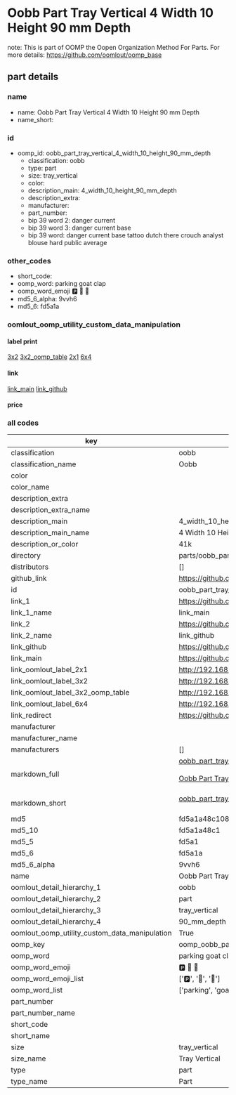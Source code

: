 # Oobb Part Tray Vertical 4 Width 10 Height 90 mm Depth  

note: This is part of OOMP the Oopen Organization Method For Parts. For more details: https://github.com/oomlout/oomp_base

##  part details
  







### name
* name: Oobb Part Tray Vertical 4 Width 10 Height 90 mm Depth
* name_short: 
### id
* oomp_id: oobb_part_tray_vertical_4_width_10_height_90_mm_depth
  * classification: oobb
  * type: part
  * size: tray_vertical
  * color: 
  * description_main: 4_width_10_height_90_mm_depth
  * description_extra: 
  * manufacturer: 
  * part_number: 
  * bip 39 word 2: danger current
  * bip 39 word 3: danger current base
  * bip 39 word: danger current base tattoo dutch there crouch analyst blouse hard public average

### other_codes
* short_code: 
* oomp_word: parking goat clap
* oomp_word_emoji :parking: :goat: :clap:
* md5_6_alpha: 9vvh6
* md5_6: fd5a1a






### oomlout_oomp_utility_custom_data_manipulation
#### label print
[3x2](http://192.168.1.245:1112/?label=oomp%209vvh6)
[3x2_oomp_table](http://192.168.1.108:1112/?label=oomp%209vvh6)
[2x1](http://192.168.1.242:1112/?label=oomp%209vvh6)
[6x4](http://192.168.1.55:1112/?label=oomp%209vvh6)    

#### link

[link_main](https://github.com/oomlout/oomlout_oomp_version_1_messy/tree/main/parts/oobb_part_tray_vertical_4_width_10_height_90_mm_depth) [link_github](https://github.com/oomlout/oomlout_oomp_version_1_messy/tree/main/parts/oobb_part_tray_vertical_4_width_10_height_90_mm_depth)                             

#### price







### all codes 
| key | value |  
| --- | --- |  
| classification | oobb |  
| classification_name | Oobb |  
| color |  |  
| color_name |  |  
| description_extra |  |  
| description_extra_name |  |  
| description_main | 4_width_10_height_90_mm_depth |  
| description_main_name | 4 Width 10 Height 90 mm Depth |  
| description_or_color | 41k |  
| directory | parts/oobb_part_tray_vertical_4_width_10_height_90_mm_depth |  
| distributors | [] |  
| github_link | https://github.com/oomlout/oomlout_oomp_part_src/tree/main/parts/oobb_part_tray_vertical_4_width_10_height_90_mm_depth |  
| id | oobb_part_tray_vertical_4_width_10_height_90_mm_depth |  
| link_1 | https://github.com/oomlout/oomlout_oomp_version_1_messy/tree/main/parts/oobb_part_tray_vertical_4_width_10_height_90_mm_depth |  
| link_1_name | link_main |  
| link_2 | https://github.com/oomlout/oomlout_oomp_version_1_messy/tree/main/parts/oobb_part_tray_vertical_4_width_10_height_90_mm_depth |  
| link_2_name | link_github |  
| link_github | https://github.com/oomlout/oomlout_oomp_version_1_messy/tree/main/parts/oobb_part_tray_vertical_4_width_10_height_90_mm_depth |  
| link_main | https://github.com/oomlout/oomlout_oomp_version_1_messy/tree/main/parts/oobb_part_tray_vertical_4_width_10_height_90_mm_depth |  
| link_oomlout_label_2x1 | http://192.168.1.242:1112/?label=oomp%209vvh6 |  
| link_oomlout_label_3x2 | http://192.168.1.245:1112/?label=oomp%209vvh6 |  
| link_oomlout_label_3x2_oomp_table | http://192.168.1.108:1112/?label=oomp%209vvh6 |  
| link_oomlout_label_6x4 | http://192.168.1.55:1112/?label=oomp%209vvh6 |  
| link_redirect | https://github.com/oomlout/oomlout_oomp_version_1_messy/tree/main/parts/oobb_part_tray_vertical_4_width_10_height_90_mm_depth |  
| manufacturer |  |  
| manufacturer_name |  |  
| manufacturers | [] |  
| markdown_full | [oobb_part_tray_vertical_4_width_10_height_90_mm_depth](none)<br>[](none)<br>[Oobb Part Tray Vertical 4 Width 10 Height 90 Mm Depth](none)<br><br> |  
| markdown_short | [oobb_part_tray_vertical_4_width_10_height_90_mm_depth](none)<br><br> |  
| md5 | fd5a1a48c108468781a23de425cd81bb |  
| md5_10 | fd5a1a48c1 |  
| md5_5 | fd5a1 |  
| md5_6 | fd5a1a |  
| md5_6_alpha | 9vvh6 |  
| name | Oobb Part Tray Vertical 4 Width 10 Height 90 mm Depth |  
| oomlout_detail_hierarchy_1 | oobb |  
| oomlout_detail_hierarchy_2 | part |  
| oomlout_detail_hierarchy_3 | tray_vertical |  
| oomlout_detail_hierarchy_4 | 90_mm_depth |  
| oomlout_oomp_utility_custom_data_manipulation | True |  
| oomp_key | oomp_oobb_part_tray_vertical_4_width_10_height_90_mm_depth |  
| oomp_word | parking goat clap |  
| oomp_word_emoji | :parking: :goat: :clap: |  
| oomp_word_emoji_list | [':parking:', ':goat:', ':clap:'] |  
| oomp_word_list | ['parking', 'goat', 'clap'] |  
| part_number |  |  
| part_number_name |  |  
| short_code |  |  
| short_name |  |  
| size | tray_vertical |  
| size_name | Tray Vertical |  
| type | part |  
| type_name | Part |  
